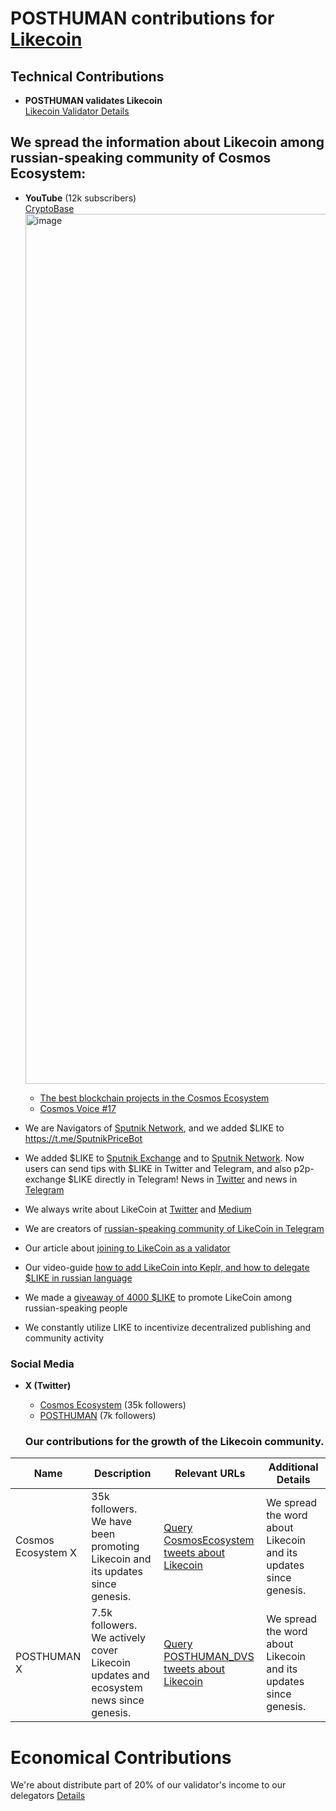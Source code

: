 # POSTHUMAN contributions for [Likecoin](https://dao.like.co/LikeCoin-the-DeBook-Protocol-c6d5098081544675883a4d44d8ac1240)

## Technical Contributions
- **POSTHUMAN validates Likecoin**  
  [Likecoin Validator Details](https://likecoin.bigdipper.live/validators/cosmosvaloper13shmgwhlhw36sv6yfqz9llpcynu7pkqngsmeld)
  
## We spread the information about Likecoin among russian-speaking community of Cosmos Ecosystem:
- **YouTube** (12k subscribers)  
  [CryptoBase](https://www.youtube.com/@CRYPTOBASED)
  <img width="2551" height="1392" alt="image" src="https://github.com/user-attachments/assets/7e64d8d1-7814-4f41-ba44-5876d709b71a" />

    - [The best blockchain projects in the Cosmos Ecosystem](https://www.youtube.com/watch?v=kOCAyx-oILw)
    - [Cosmos Voice #17](https://www.youtube.com/watch?v=9Hz0SbnykvM)

- We are Navigators of [Sputnik Network](https://sputnik.exchange/), and we added $LIKE to https://t.me/SputnikPriceBot
- We added $LIKE to [Sputnik Exchange](https://sputnik.exchange/) and to [Sputnik Network](https://t.me/SputnikNetworkBot). Now users can send tips with $LIKE in Twitter and Telegram, and also p2p-exchange $LIKE directly in Telegram! News in [Twitter](https://twitter.com/SputnikNetwork/status/1417665774785794048) and news in [Telegram](https://t.me/SputnikDish/98)
- We always write about LikeCoin at [Twitter](https://twitter.com/ponimajushij) and [Medium](https://antropocosmist.medium.com/glad-to-join-likecoin-as-a-validator-2b1637700fcd)
- We are creators of [russian-speaking community of LikeCoin in Telegram](https://t.me/LikeCoinRU)
- Our article about [joining to LikeCoin as a validator](https://antropocosmist.medium.com/glad-to-join-likecoin-as-a-validator-2b1637700fcd)
- Our video-guide [how to add LikeCoin into Keplr, and how to delegate $LIKE in russian language](https://youtu.be/bZ4wVG3FkwM)
- We made a [giveaway of 4000 $LIKE](https://t.me/CosmosEcosystemNews_ru/116) to promote LikeCoin among russian-speaking people
- We constantly utilize LIKE to incentivize decentralized publishing and community activity 

### Social Media
- **X (Twitter)**  
  - [Cosmos Ecosystem](https://x.com/CosmosEcosystem) (35k followers)  
  - [POSTHUMAN](https://x.com/POSTHUMAN_DVS) (7k followers)

  ### Our contributions for the growth of the Likecoin community.

| Name               | Description                                              | Relevant URLs                                                                                      | Additional Details                                          |
|--------------------|-----------------------------------------------------------|---------------------------------------------------------------------------------------------------|--------------------------------------------------------------|
| Cosmos Ecosystem X | 35k followers. We have been promoting Likecoin and its updates since genesis. | [Query CosmosEcosystem tweets about Likecoin](https://x.com/search?q=from%3ACosmosEcosystem%20(Likecoin%20OR%20$LIKE)&src=typed_query&f=live) | We spread the word about Likecoin and its updates since genesis. |
| POSTHUMAN X        | 7.5k followers. We actively cover Likecoin updates and ecosystem news since genesis. | [Query POSTHUMAN_DVS tweets about Likecoin](https://x.com/search?q=from%3APOSTHUMAN_DVS%20(Likecoin%20OR%20$LIKE)&src=typed_query&f=live) | We spread the word about Likecoin and its updates since genesis. |

# Economical Contributions
 We're about distribute part of 20% of our validator's income to our delegators [Details](https://posthuman.digital/phmn)
